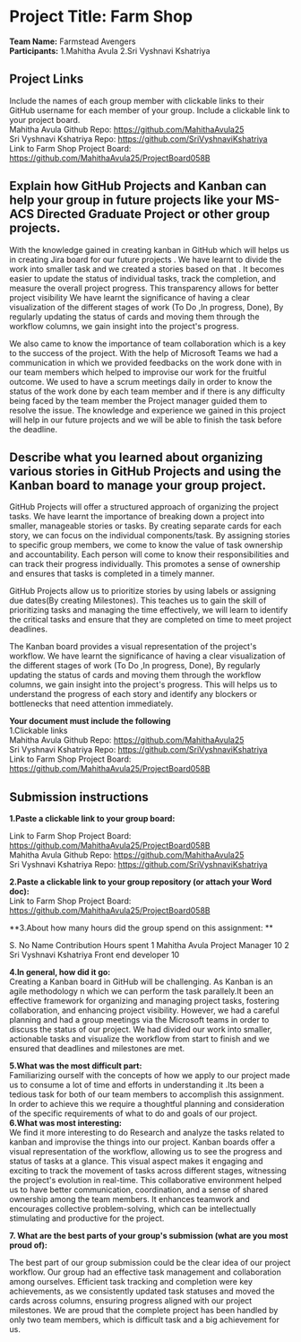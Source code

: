 # Project Title: Farm Shop
**Team Name:** Farmstead Avengers<br>
**Participants:**
   1.Mahitha Avula
   2.Sri Vyshnavi Kshatriya

## Project Links
 Include the names of each group member with clickable links to their GitHub username for each member of your group. Include a clickable link to your project board. <br>
Mahitha Avula Github Repo: https://github.com/MahithaAvula25 <br>
Sri Vyshnavi Kshatriya Repo: https://github.com/SriVyshnaviKshatriya <br>
Link to Farm Shop Project Board:  https://github.com/MahithaAvula25/ProjectBoard058B

## Explain how GitHub Projects and Kanban can help your group in future projects like your MS- ACS Directed Graduate Project or other group projects.
 With the knowledge gained in creating kanban in GitHub which will helps us in creating Jira board for our future projects . We have learnt to divide the work into smaller task and we created a stories based on that . It becomes easier to update the status of individual tasks, track the completion, and measure the overall project progress. This transparency allows for better project visibility We have learnt the significance of having a clear visualization of the different stages of work (To Do ,In progress, Done), By regularly updating the status of cards and moving them through the workflow columns, we gain insight into the project's progress.<br>

We also came to know the importance of team collaboration which is a key to the success of the project. With the help of Microsoft Teams we had a communication in which we provided feedbacks on the work done with in our team members which helped to improvise our work for the fruitful outcome. We used to have a scrum meetings daily in order to know the status of the work done by each team member and if there is any difficulty being faced by the team member the Project manager guided them to resolve the issue. The knowledge and experience we gained in this project will help in our future projects and we will be able to finish the task before the deadline.




## Describe what you learned about organizing various stories in GitHub Projects and using the Kanban board to manage your group project.

GitHub Projects will offer a structured approach of  organizing the project tasks. We have  learnt the importance of breaking down a project into smaller, manageable stories or tasks. By creating separate cards for each story, we can focus on the individual components/task. By assigning stories to specific group members, we come to know the value of task ownership and accountability. Each person will come to  know their responsibilities and can track their progress individually. This promotes a sense of ownership and ensures that tasks is  completed in a timely manner.<bR>

GitHub Projects allow us  to prioritize stories by using labels or assigning due dates(By creating Milestones). This teaches us to  gain the skill of prioritizing tasks and managing the time effectively, we will learn to identify the critical tasks and ensure that  they are completed on time to meet project deadlines.<br>

The Kanban board provides a visual representation of the  project's workflow. We have learnt  the significance of having a clear visualization of the different stages of work (To Do ,In progress, Done), By regularly updating the status of cards and moving them through the workflow columns, we gain insight into the project's progress. This will helps us to  understand the progress of each story and identify any blockers or bottlenecks that need attention immediately.<br>

**Your document must include the following**<br>
1.Clickable links<br>
Mahitha Avula Github Repo: https://github.com/MahithaAvula25 <br>
Sri Vyshnavi Kshatriya Repo: https://github.com/SriVyshnaviKshatriya <br>
Link to Farm Shop Project Board:  https://github.com/MahithaAvula25/ProjectBoard058B
<br>

## Submission instructions
**1.Paste a clickable link to your group board:**

Link to Farm Shop Project Board:  https://github.com/MahithaAvula25/ProjectBoard058B<br>
             Mahitha Avula Github Repo: https://github.com/MahithaAvula25 <br>
 Sri Vyshnavi Kshatriya Repo: https://github.com/SriVyshnaviKshatriya <br>

**2.Paste a clickable link to your group repository (or attach your Word doc):**<br>
Link to Farm Shop Project Board:  https://github.com/MahithaAvula25/ProjectBoard058B

**3.About how many hours did the group spend on this assignment: **

S. No	Name	Contribution	Hours spent
1	Mahitha Avula	Project Manager	10
2	Sri Vyshnavi Kshatriya	Front end developer	10

**4.In general, how did it go:** <br>
Creating a Kanban board in GitHub will be challenging. As Kanban is an agile methodology n which we can perform the task parallely.It been  an effective framework for organizing and managing project tasks, fostering collaboration, and enhancing project visibility. However, we had a careful planning and had a group meetings via the Microsoft teams in order to discuss the status of our project. We had divided our work into smaller, actionable tasks and visualize the workflow from start to finish and we ensured that deadlines and milestones are met. 

**5.What was the most difficult part:** <br> 
Familiarizing ourself with the concepts of how we  apply to our project  made us to consume a lot of  time and efforts in understanding it .Its been a tedious task for both of our team members to accomplish this assignment. In order to achieve this we require a thoughtful planning and consideration of the specific requirements of what to do and goals of our project.<br>
**6.What was most interesting:** <br>
We find it more interesting to do Research and analyze the tasks related to kanban and improvise the things into our project. Kanban boards offer a visual representation of the workflow, allowing us to see the progress and status of tasks at a glance. This visual aspect makes it engaging and exciting to track the movement of tasks across different stages, witnessing the project's evolution in real-time. This collaborative environment helped us to have  better communication, coordination, and a sense of shared ownership among the team members. It enhances teamwork and encourages collective problem-solving, which can be intellectually stimulating and productive for the project.

**7.	What are the best parts of your group's submission (what are you most proud of):**<br>

 The best part of our group submission could be the clear idea of our project workflow. Our group had an effective task management and collaboration among ourselves.  Efficient task tracking and completion were key achievements, as we consistently updated task statuses and moved the cards across columns, ensuring progress aligned with our project milestones. We are proud that the complete project has been handled by only two team members, which is difficult task and a big achievement for us.








